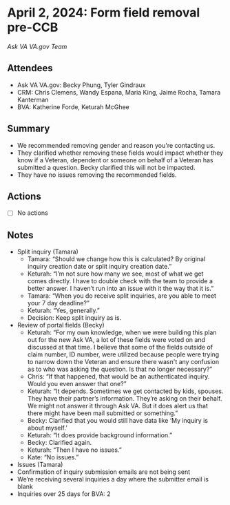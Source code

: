 # April 2, 2024: Form field removal pre-CCB
*Ask VA VA.gov Team*

## Attendees

- Ask VA VA.gov: Becky Phung, Tyler Gindraux
- CRM: Chris Clemens, Wandy Espana, Maria King, Jaime Rocha, Tamara Kanterman
- BVA: Katherine Forde, Keturah McGhee

## Summary

- We recommended removing gender and reason you're contacting us.
- They clarified whether removing these fields would impact whether they know if a Veteran, dependent or someone on behalf of a Veteran has submitted a question. Becky clarified this will not be impacted.
- They have no issues removing the recommended fields.

## Actions

- [ ] No actions

## Notes

- Split inquiry (Tamara)
  - Tamara: “Should we change how this is calculated? By original inquiry creation date or split inquiry creation date.”
  - Keturah: “I’m not sure how many we see, most of what we get comes directly. I have to double check with the team to provide a better answer. I haven’t run into an issue with it the way that it is.”
  - Tamara: “When you do receive split inquiries, are you able to meet your 7 day deadline?”
  - Keturah: “Yes, generally.”
  - Decision: Keep split inquiry as is.
- Review of portal fields (Becky)
  - Keturah: “For my own knowledge, when we were building this plan out for the new Ask VA, a lot of these fields were voted on and discussed at that time. I believe that some of the fields outside of claim number, ID number, were utilized because people were trying to narrow down the Veteran and ensure there wasn't any confusion as to who was asking the question. Is that no longer necessary?”
  - Chris: “If that happened, that would be an authenticated inquiry. Would you even answer that one?”
  - Keturah: “It depends. Sometimes we get contacted by kids, spouses. They have their partner’s information. They’re asking on their behalf. We might not answer it through Ask VA. But it does alert us that there might have been mail submitted or something.”
  - Becky: Clarified that you would still have data like ‘My inquiry is about myself.’
  - Keturah: “It does provide background information.”
  - Becky: Clarified again.
  - Keturah: “Then I have no issues.”
  - Kate: “No issues.”
- Issues (Tamara)
- Confirmation of inquiry submission emails are not being sent
- We’re receiving several inquiries a day where the submitter email is blank
- Inquiries over 25 days for BVA: 2

